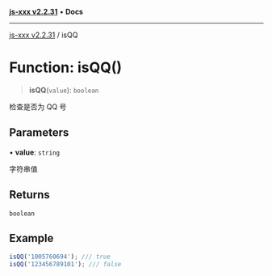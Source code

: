 [**js-xxx v2.2.31**](../README.md) • **Docs**

***

[js-xxx v2.2.31](../README.md) / isQQ

# Function: isQQ()

> **isQQ**(`value`): `boolean`

检查是否为 QQ 号

## Parameters

• **value**: `string`

字符串值

## Returns

`boolean`

## Example

```ts
isQQ('1005760694'); /// true
isQQ('123456789101'); /// false
```
